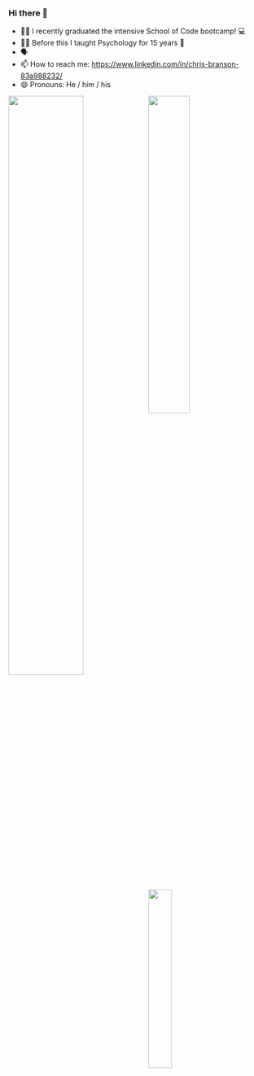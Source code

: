 ### Hi there 👋

- 👨‍🎓 I recently graduated the intensive School of Code bootcamp! 💻
- 👨‍🏫 Before this I taught Psychology for 15 years 🧠
- 🗣️
- 📫 How to reach me: https://www.linkedin.com/in/chris-branson-83a988232/
- 😄 Pronouns: He / him / his

<img align ="left" width = "54%" src="https://github-readme-stats-chi-gilt.vercel.app/api?username=CoderMrB&show_icons=true&theme=radical"/>
<a align = 'left' href = "https://www.codewars.com/users/covchris"><img width="40%" src="https://github.r2v.ch/codewars?user=covchris&top_languages=true&hide_clan=true" width="300"></a>

<img align= 'left' width = '30%' src="https://github-readme-stats-chi-gilt.vercel.app/api/top-langs/?username=CoderMrB"/>




